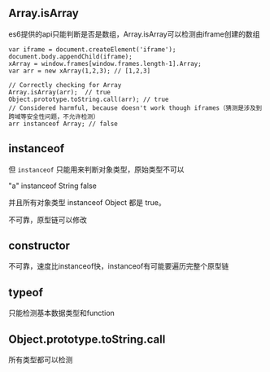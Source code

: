 ## Array.isArray

es6提供的api只能判断是否是数组，Array.isArray可以检测由iframe创建的数组

```
var iframe = document.createElement('iframe');
document.body.appendChild(iframe);
xArray = window.frames[window.frames.length-1].Array;
var arr = new xArray(1,2,3); // [1,2,3]

// Correctly checking for Array
Array.isArray(arr);  // true
Object.prototype.toString.call(arr); // true
// Considered harmful, because doesn't work though iframes（猜测是涉及到跨域等安全性问题，不允许检测）
arr instanceof Array; // false
```

## instanceof

但 `instanceof` 只能用来判断对象类型，原始类型不可以

"a" instanceof String
false

并且所有对象类型 instanceof Object 都是 true。

不可靠，原型链可以修改

## constructor

不可靠，速度比instanceof快，instanceof有可能要遍历完整个原型链

## typeof

只能检测基本数据类型和function

## Object.prototype.toString.call

所有类型都可以检测